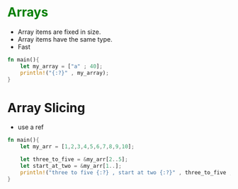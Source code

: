 # <font color="green">Arrays</font>

- Array items are fixed in size.
- Array items have the same type.
- Fast

```rust
fn main(){
    let my_array = ["a" ; 40];
    println!("{:?}" , my_array);
}

```

# Array Slicing

- use a ref

```rust
fn main(){
    let my_arr = [1,2,3,4,5,6,7,8,9,10];

    let three_to_five = &my_arr[2..5];
    let start_at_two = &my_arr[1..];
    println!("three to five {:?} , start at two {:?}" , three_to_five , start_at_two);
}

```
